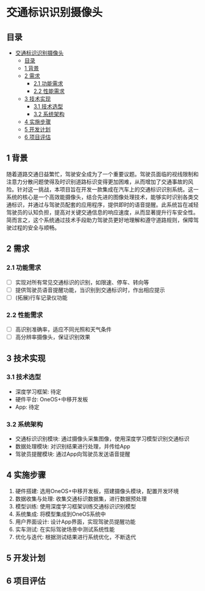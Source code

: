 # 交通标识识别摄像头

## 目录

- [交通标识识别摄像头](#交通标识识别摄像头)
  - [目录](#目录)
  - [1 背景](#1-背景)
  - [2 需求](#2-需求)
    - [2.1 功能需求](#21-功能需求)
    - [2.2 性能需求](#22-性能需求)
  - [3 技术实现](#3-技术实现)
    - [3.1 技术选型](#31-技术选型)
    - [3.2 系统架构](#32-系统架构)
  - [4 实施步骤](#4-实施步骤)
  - [5 开发计划](#5-开发计划)
  - [6 项目评估](#6-项目评估)

## 1 背景

随着道路交通日益繁忙，驾驶安全成为了一个重要议题。驾驶员面临的视线限制和注意力分散问题使得及时识别道路标识变得更加困难，从而增加了交通事故的风险。针对这一挑战，本项目旨在开发一款集成在汽车上的交通标识识别系统。这一系统的核心是一个高效能摄像头，结合先进的图像处理技术，能够实时识别各类交通标识，并通过与驾驶员配套的应用程序，提供即时的语音提醒。此系统旨在减轻驾驶员的认知负担，提高对关键交通信息的响应速度，从而显著提升行车安全性。简而言之，这个系统通过技术手段助力驾驶员更好地理解和遵守道路规则，保障驾驶过程的安全与顺畅。

## 2 需求

### 2.1 功能需求

- [ ] 实现对所有常见交通标识的识别，如限速、停车、转向等
- [ ] 提供驾驶员语音提醒功能，当识别到交通标识时，作出相应提示
- [ ] (拓展)行车记录仪功能

### 2.2 性能需求

- [ ] 高识别准确率，适应不同光照和天气条件
- [ ] 高分辨率摄像头，保证识别效果

## 3 技术实现

### 3.1 技术选型

- 深度学习框架: 待定
- 硬件平台: OneOS+中移开发板
- App: 待定

### 3.2 系统架构

- 交通标识识别模块: 通过摄像头采集图像，使用深度学习模型识别交通标识
- 数据处理模块: 对识别结果进行处理，并传给App
- 驾驶员提醒模块: 通过App向驾驶员发送语音提醒

## 4 实施步骤

1. 硬件搭建: 选用OneOS+中移开发板，搭建摄像头模块，配置开发环境
2. 数据收集与处理: 收集交通标识数据集，进行数据预处理
3. 模型训练: 使用深度学习框架训练交通标识识别模型
4. 系统集成: 将模型集成到OneOS系统中
5. 用户界面设计: 设计App界面，实现驾驶员提醒功能
6. 实车测试: 在实际驾驶场景中测试系统性能
7. 优化与迭代: 根据测试结果进行系统优化，不断迭代

## 5 开发计划

## 6 项目评估
